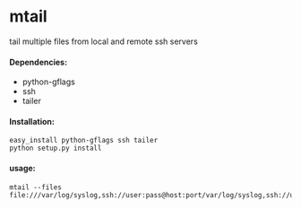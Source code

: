 mtail
=====

tail multiple files from local and remote ssh servers

#### Dependencies:

* python-gflags
* ssh
* tailer

#### Installation:

	easy_install python-gflags ssh tailer
    python setup.py install

#### usage:

	mtail --files file:///var/log/syslog,ssh://user:pass@host:port/var/log/syslog,ssh://user1@host1/var/log/syslog